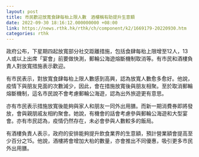 ```yaml
---
layout: post
title: 市民歡迎放寬食肆每枱上限人數　酒樓稱有助提升生意額
date: 2022-09-30 18:16:12.000000000 +08:00
link: https://news.rthk.hk/rthk/ch/component/k2/1669179-20220930.htm
categories: rthk
---
```


政府公布，下星期四起放寬部分社交距離措施，包括食肆每枱上限增至12人，13人或以上出席「宴會」前要做快測，郵輪公海遊熔斷機制取消等。有市民和酒樓負責人對放寬措施表示歡迎。

有市民表示，對放寬食肆每枱上限人數感到高興，認為放寬人數愈多愈好。他說，疫情下與朋友見面的次數減少，因此，會在措施放寬後與朋友相聚。至於取消郵輪熔斷機制，這名市民說不會考慮郵輪公海遊，認為出外旅遊更有意思。

亦有市民表示措施放寬後能夠與家人和朋友一同外出用膳。而新一期消費券即將發放，會與親朋戚友相約聚會。她說，有機會的話會考慮參與郵輪公海遊和大型宴會。亦有市民認為，疫情仍然存在，未必會參與人數較多的飯局。

有酒樓負責人表示，政府的安排能夠提升飲食業界的生意額，預計營業額會提高至少百分之15。他說，酒樓將會增加大枱的數量，亦會推出不同優惠，吸引更多市民外出用膳。
